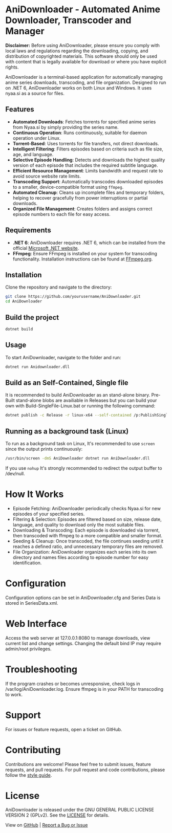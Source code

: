﻿# AniDownloader  - Automated Anime Downloader, Transcoder and Manager


**Disclaimer:** Before using AniDownloader, please ensure you comply with local laws and regulations regarding the downloading, copying, and distribution of copyrighted materials. This software should only be used with content that is legally available for download or where you have explicit rights.

AniDownloader is a terminal-based application for automatically managing anime series downloads, transcoding, and file organization. Designed to run on .NET 6, AniDownloader works on both Linux and Windows. It uses nyaa.si as a source for files.


## Features

- **Automated Downloads**: Fetches torrents for specified anime series from Nyaa.si by simply providing the series name.
- **Continuous Operation**: Runs continuously, suitable for daemon operation under Linux.
- **Torrent-Based**: Uses torrents for file transfers, not direct downloads.
- **Intelligent Filtering**: Filters episodes based on criteria such as file size, age, and language.
- **Selective Episode Handling**: Detects and downloads the highest quality version of each episode that includes the required subtitle language.
- **Efficient Resource Management**: Limits bandwidth and request rate to avoid source website rate limits.
- **Transcoding Support**: Automatically transcodes downloaded episodes to a smaller, device-compatible format using `ffmpeg`.
- **Automated Cleanup**: Cleans up incomplete files and temporary folders, helping to recover gracefully from power interruptions or partial downloads.
- **Organized File Management**: Creates folders and assigns correct episode numbers to each file for easy access.

## Requirements

- **.NET 6**: AniDownloader requires .NET 6, which can be installed from the official [Microsoft .NET website](https://dotnet.microsoft.com/download/dotnet/6.0).
- **FFmpeg**: Ensure FFmpeg is installed on your system for transcoding functionality. Installation instructions can be found at [FFmpeg.org](https://ffmpeg.org/).

## Installation

Clone the repository and navigate to the directory:

```bash
git clone https://github.com/yourusername/AniDownloader.git
cd AniDownloader
```

## Build the project

```bash
dotnet build
```

## Usage

To start AniDownloader, navigate to the folder and run:
```bash
dotnet run Anidownloader.dll
```

## Build as an Self-Contained, Single file
It is recommended to build AniDownloader as an stand-alone binary. Pre-Built stand-alone blobs are availiable in Releases but you can build your own with Build-SingleFile-Linux.bat or running the following command:
```bash
dotnet publish -c Release -r linux-x64 --self-contained /p:PublishSingleFile=true /p:PublishSelfContained=true
```


## Running as a background task (Linux)

To run as a background task on Linux, It's recommended to use `screen` since the output prints continuously:
```bash
/usr/bin/screen -dmS AniDownloader dotnet run AniDownloader.dll
```
If you use `nohup` It's strongly recommended to redirect the output buffer to /dev/null.

# How It Works

* Episode Fetching: AniDownloader periodically checks Nyaa.si for new episodes of your specified series.
* Filtering & Selection: Episodes are filtered based on size, release date, language, and quality to download only the most suitable files.
* Downloading & Transcoding: Each episode is downloaded via torrent, then transcoded with ffmpeg to a more compatible and smaller format.
* Seeding & Cleanup: Once transcoded, the file continues seeding until it reaches a defined ratio, and unnecessary temporary files are removed.
* File Organization: AniDownloader organizes each series into its own directory and names files according to episode number for easy identification.

# Configuration

Configuration options can be set in AniDownloader.cfg and Series Data is stored in SeriesData.xml.

# Web Interface
Access the web server at 127.0.0.1:8080 to manage downloads, view current list and change settings. Changing the default bind IP may require admin/root privileges.

# Troubleshooting
If the program crashes or becomes unresponsive, check logs in /var/log/AniDownloader.log.
Ensure ffmpeg is in your PATH for transcoding to work.

# Support
For issues or feature requests, open a ticket on GitHub.

# Contributing
Contributions are welcome! Please feel free to submit issues, feature requests, and pull requests.
For pull request and code contributions, please follow the [style guide](./STYLE.md).

# License
AniDownloader is released under the GNU GENERAL PUBLIC LICENSE VERSION 2 (GPLv2). See the [LICENSE](./LICENSE) for details.

View on [GitHub](github.com/MarioFinale/AniDownloader) | [Report a Bug or Issue](github.com/MarioFinale/AniDownloader/issues)